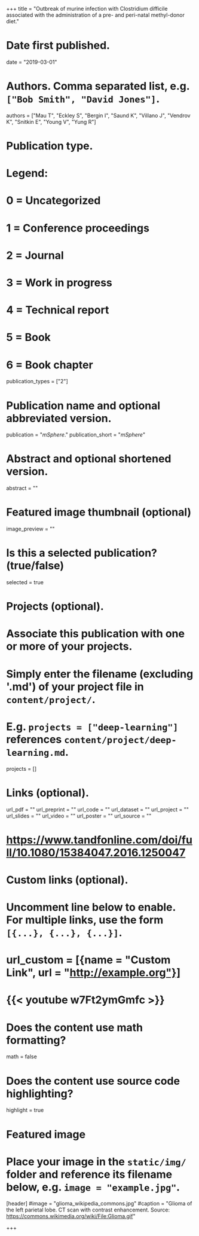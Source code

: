 +++
title = "Outbreak of murine infection with Clostridium difficile associated with the administration of a pre- and peri-natal methyl-donor diet."

# Date first published.
date = "2019-03-01"

# Authors. Comma separated list, e.g. `["Bob Smith", "David Jones"]`.
authors = ["Mau T", "Eckley S", "Bergin I", "Saund K", "Villano J", "Vendrov K", "Snitkin E", "Young V", "Yung R"]
# Publication type.
# Legend:
# 0 = Uncategorized
# 1 = Conference proceedings
# 2 = Journal
# 3 = Work in progress
# 4 = Technical report
# 5 = Book
# 6 = Book chapter
publication_types = ["2"]

# Publication name and optional abbreviated version.
publication = "*mSphere*."
publication_short = "*mSphere*"

# Abstract and optional shortened version.
abstract = ""

# Featured image thumbnail (optional)
image_preview = ""

# Is this a selected publication? (true/false)
selected = true

# Projects (optional).
#   Associate this publication with one or more of your projects.
#   Simply enter the filename (excluding '.md') of your project file in `content/project/`.
#   E.g. `projects = ["deep-learning"]` references `content/project/deep-learning.md`.
projects = []

# Links (optional).
url_pdf = ""
url_preprint = ""
url_code = ""
url_dataset = ""
url_project = ""
url_slides = ""
url_video = ""
url_poster = ""
url_source = ""
# https://www.tandfonline.com/doi/full/10.1080/15384047.2016.1250047

# Custom links (optional).
#   Uncomment line below to enable. For multiple links, use the form `[{...}, {...}, {...}]`.
# url_custom = [{name = "Custom Link", url = "http://example.org"}]
# {{< youtube w7Ft2ymGmfc >}}

# Does the content use math formatting?
math = false

# Does the content use source code highlighting?
highlight = true

# Featured image
# Place your image in the `static/img/` folder and reference its filename below, e.g. `image = "example.jpg"`.
[header]
#image = "glioma_wikipedia_commons.jpg"
#caption = "Glioma of the left parietal lobe. CT scan with contrast enhancement. Source: https://commons.wikimedia.org/wiki/File:Glioma.gif"

+++
